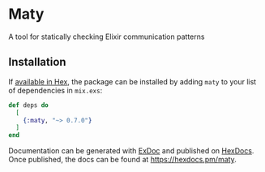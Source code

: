 # Maty

A tool for statically checking Elixir communication patterns

## Installation

If [available in Hex](https://hex.pm/docs/publish), the package can be installed
by adding `maty` to your list of dependencies in `mix.exs`:

```elixir
def deps do
  [
    {:maty, "~> 0.7.0"}
  ]
end
```

Documentation can be generated with [ExDoc](https://github.com/elixir-lang/ex_doc)
and published on [HexDocs](https://hexdocs.pm). Once published, the docs can
be found at <https://hexdocs.pm/maty>.
